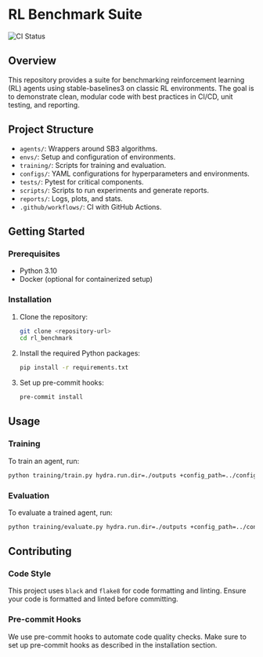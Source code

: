 # RL Benchmark Suite

![CI Status](https://github.com/valentinmace/rl_benchmark/actions/workflows/tests.yml/badge.svg)

## Overview
This repository provides a suite for benchmarking reinforcement learning (RL) agents using stable-baselines3 on classic RL environments. The goal is to demonstrate clean, modular code with best practices in CI/CD, unit testing, and reporting.

## Project Structure
- `agents/`: Wrappers around SB3 algorithms.
- `envs/`: Setup and configuration of environments.
- `training/`: Scripts for training and evaluation.
- `configs/`: YAML configurations for hyperparameters and environments.
- `tests/`: Pytest for critical components.
- `scripts/`: Scripts to run experiments and generate reports.
- `reports/`: Logs, plots, and stats.
- `.github/workflows/`: CI with GitHub Actions.

## Getting Started

### Prerequisites
- Python 3.10
- Docker (optional for containerized setup)

### Installation
1. Clone the repository:
   ```bash
   git clone <repository-url>
   cd rl_benchmark
   ```
2. Install the required Python packages:
   ```bash
   pip install -r requirements.txt
   ```
3. Set up pre-commit hooks:
   ```bash
   pre-commit install
   ```

## Usage

### Training
To train an agent, run:
```bash
python training/train.py hydra.run.dir=./outputs +config_path=../configs/CartPole-v1/ppo.yaml
```

### Evaluation
To evaluate a trained agent, run:
```bash
python training/evaluate.py hydra.run.dir=./outputs +config_path=../configs/CartPole-v1/ppo.yaml
```

## Contributing

### Code Style
This project uses `black` and `flake8` for code formatting and linting. Ensure your code is formatted and linted before committing.

### Pre-commit Hooks
We use pre-commit hooks to automate code quality checks. Make sure to set up pre-commit hooks as described in the installation section.
